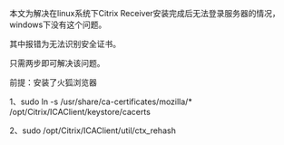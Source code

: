 本文为解决在linux系统下Citrix Receiver安装完成后无法登录服务器的情况，windows下没有这个问题。

其中报错为无法识别安全证书。

只需两步即可解决该问题。

前提：安装了火狐浏览器

1、sudo ln -s /usr/share/ca-certificates/mozilla/* /opt/Citrix/ICAClient/keystore/cacerts

2、sudo /opt/Citrix/ICAClient/util/ctx_rehash